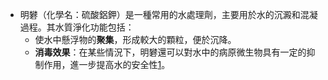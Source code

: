 - 明礬（化學名：硫酸鋁鉀）是一種常用的水處理劑，主要用於水的沉澱和混凝過程。其水質淨化功能包括：
	- 使水中懸浮物的**聚集**，形成較大的顆粒，便於沉降。
	- **消毒效果**：在某些情況下，明礬還可以對水中的病原微生物具有一定的抑制作用，進一步提高水的安全性[1](https://www.semanticscholar.org/paper/46118e6cc0193ca1efd42cd908773097acfdd94a)。